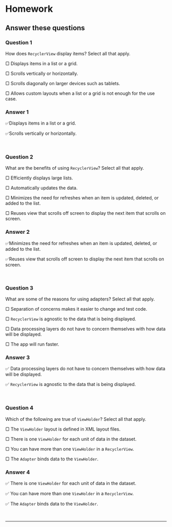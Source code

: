 # Homework

## **Answer these** **questions**

### **Question 1**

How does `RecyclerView` display items? Select all that apply.

▢ Displays items in a list or a grid.

▢ Scrolls vertically or horizontally.

▢ Scrolls diagonally on larger devices such as tablets.

▢ Allows custom layouts when a list or a grid is not enough for the use case.

### Answer 1

:white_check_mark:Displays items in a list or a grid.

:white_check_mark:Scrolls vertically or horizontally.

<br>

### **Question 2**

What are the benefits of using `RecyclerView`? Select all that apply.

▢ Efficiently displays large lists.

▢ Automatically updates the data.

▢ Minimizes the need for refreshes when an item is updated, deleted, or added to the list.

▢ Reuses view that scrolls off screen to display the next item that scrolls on screen.

### Answer 2

:white_check_mark:Minimizes the need for refreshes when an item is updated, deleted, or added to the list.

:white_check_mark:Reuses view that scrolls off screen to display the next item that scrolls on screen.

<br>

### **Question 3**

What are some of the reasons for using adapters? Select all that apply.

▢ Separation of concerns makes it easier to change and test code.

▢ `RecyclerView` is agnostic to the data that is being displayed.

▢ Data processing layers do not have to concern themselves with how data will be displayed.

▢ The app will run faster.

### Answer 3

:white_check_mark: Data processing layers do not have to concern themselves with how data will be displayed.

:white_check_mark: `RecyclerView` is agnostic to the data that is being displayed.

<br>

### **Question 4**

Which of the following are true of `ViewHolder`? Select all that apply.

▢ The `ViewHolder` layout is defined in XML layout files.

▢ There is one `ViewHolder` for each unit of data in the dataset.

▢ You can have more than one `ViewHolder` in a `RecyclerView`.

▢ The `Adapter` binds data to the `ViewHolder`.

### Answer 4

:white_check_mark: There is one `ViewHolder` for each unit of data in the dataset.

:white_check_mark: You can have more than one `ViewHolder` in a `RecyclerView`.

:white_check_mark: The `Adapter` binds data to the `ViewHolder`.

<br>

---

